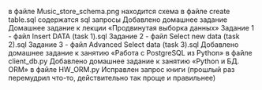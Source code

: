 в файле Music_store_schema.png находится схема
в файле create table.sql содержатся sql запросы
Добавлено домашнее задание Домашнее задание к лекции «Продвинутая выборка данных»
Задание 1 - файл Insert DATA (task 1).sql
Задание 2 - файл Select new data (task 2).sql
Задание 3 - файл Advanced Select data (task 3).sql
Добавлено домашнее задание к занятию «Работа с PostgreSQL из Python» в файле client_db.py
Добавлено домашнее задание к занятию «Python и БД. ORM» в файле HW_ORM.py
Исправлен запрос книги (прошлый раз перемудрил что-то, действительно так проще и правильнее)

